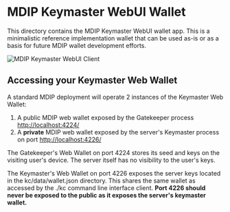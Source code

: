 # MDIP Keymaster WebUI Wallet

This directory contains the MDIP Keymaster WebUI wallet app. This is a minimalistic reference implementation wallet that can be used as-is or as a basis for future MDIP wallet development efforts.

![MDIP Keymaster WebUI Client](https://github.com/user-attachments/assets/d8b5ad9a-0183-4c42-8bbf-1040eb794c5f)

## Accessing your Keymaster Web Wallet

A standard MDIP deployment will operate 2 instances of the Keymaster Web Wallet: 
1. A public MDIP web wallet exposed by the Gatekeeper process [http://localhost:4224/](http://localhost:4224)
2. A **private** MDIP web wallet exposed by the server's Keymaster process on port [http://localhost:4226/](http://localhost:4226)

The Gatekeeper's Web Wallet on port 4224 stores its seed and keys on the visiting user's device. The server itself has no visibility to the user's keys.

The Keymaster's Web Wallet on port 4226 exposes the server keys located in the kc/data/wallet.json directory. This shares the same wallet as accessed by the ./kc command line interface client. **Port 4226 should never be exposed to the public as it exposes the server's keymaster wallet.**
